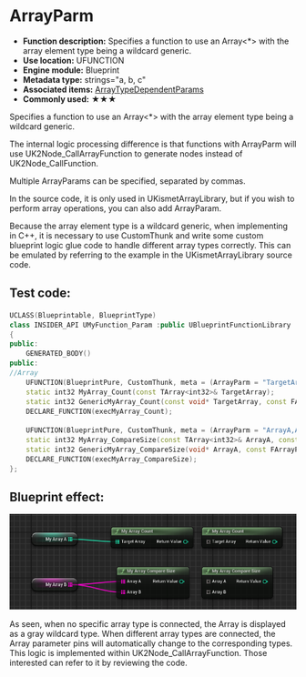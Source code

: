 # ArrayParm

- **Function description:** Specifies a function to use an Array<*> with the array element type being a wildcard generic.
- **Use location:** UFUNCTION
- **Engine module:** Blueprint
- **Metadata type:** strings="a, b, c"
- **Associated items:** [ArrayTypeDependentParams](../ArrayTypeDependentParams/ArrayTypeDependentParams.md)
- **Commonly used:** ★★★

Specifies a function to use an Array<*> with the array element type being a wildcard generic.

The internal logic processing difference is that functions with ArrayParm will use UK2Node_CallArrayFunction to generate nodes instead of UK2Node_CallFunction.

Multiple ArrayParams can be specified, separated by commas.

In the source code, it is only used in UKismetArrayLibrary, but if you wish to perform array operations, you can also add ArrayParam.

Because the array element type is a wildcard generic, when implementing in C++, it is necessary to use CustomThunk and write some custom blueprint logic glue code to handle different array types correctly. This can be emulated by referring to the example in the UKismetArrayLibrary source code.

## Test code:

```cpp
UCLASS(Blueprintable, BlueprintType)
class INSIDER_API UMyFunction_Param :public UBlueprintFunctionLibrary
{
public:
	GENERATED_BODY()
public:
//Array
	UFUNCTION(BlueprintPure, CustomThunk, meta = (ArrayParm = "TargetArray"))
	static int32 MyArray_Count(const TArray<int32>& TargetArray);
	static int32 GenericMyArray_Count(const void* TargetArray, const FArrayProperty* ArrayProp);
	DECLARE_FUNCTION(execMyArray_Count);

	UFUNCTION(BlueprintPure, CustomThunk, meta = (ArrayParm = "ArrayA,ArrayB", ArrayTypeDependentParams = "ArrayB"))
	static int32 MyArray_CompareSize(const TArray<int32>& ArrayA, const TArray<int32>& ArrayB);
	static int32 GenericMyArray_CompareSize(void* ArrayA, const FArrayProperty* ArrayAProp, void* ArrayB, const FArrayProperty* ArrayBProp);
	DECLARE_FUNCTION(execMyArray_CompareSize);
};
```

## Blueprint effect:

![Untitled](Untitled.png)

As seen, when no specific array type is connected, the Array is displayed as a gray wildcard type. When different array types are connected, the Array parameter pins will automatically change to the corresponding types. This logic is implemented within UK2Node_CallArrayFunction. Those interested can refer to it by reviewing the code.